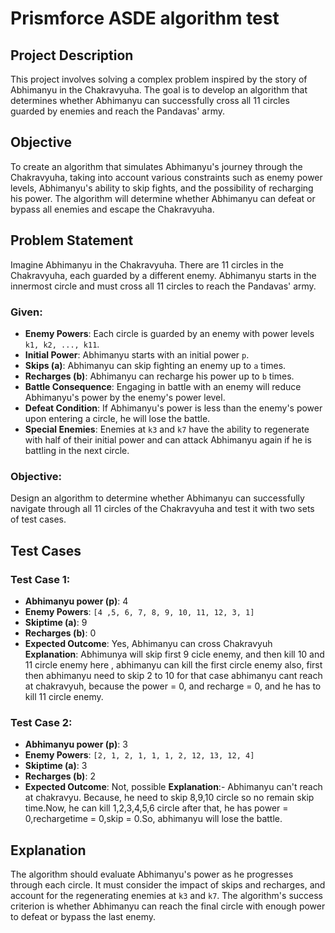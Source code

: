 # Prismforce ASDE algorithm test

## Project Description
This project involves solving a complex problem inspired by the story of Abhimanyu in the Chakravyuha. The goal is to develop an algorithm that determines whether Abhimanyu can successfully cross all 11 circles guarded by enemies and reach the Pandavas' army.

## Objective
To create an algorithm that simulates Abhimanyu's journey through the Chakravyuha, taking into account various constraints such as enemy power levels, Abhimanyu's ability to skip fights, and the possibility of recharging his power. The algorithm will determine whether Abhimanyu can defeat or bypass all enemies and escape the Chakravyuha.

## Problem Statement
Imagine Abhimanyu in the Chakravyuha. There are 11 circles in the Chakravyuha, each guarded by a different enemy. Abhimanyu starts in the innermost circle and must cross all 11 circles to reach the Pandavas' army.

### Given:
- **Enemy Powers**: Each circle is guarded by an enemy with power levels `k1, k2, ..., k11`.
- **Initial Power**: Abhimanyu starts with an initial power `p`.
- **Skips (a)**: Abhimanyu can skip fighting an enemy up to `a` times.
- **Recharges (b)**: Abhimanyu can recharge his power up to `b` times.
- **Battle Consequence**: Engaging in battle with an enemy will reduce Abhimanyu's power by the enemy's power level.
- **Defeat Condition**: If Abhimanyu's power is less than the enemy's power upon entering a circle, he will lose the battle.
- **Special Enemies**: Enemies at `k3` and `k7` have the ability to regenerate with half of their initial power and can attack Abhimanyu again if he is battling in the next circle.

### Objective:
Design an algorithm to determine whether Abhimanyu can successfully navigate through all 11 circles of the Chakravyuha and test it with two sets of test cases.

## Test Cases
### Test Case 1:
- **Abhimanyu power (p)**: 4
- **Enemy Powers**: `[4 ,5, 6, 7, 8, 9, 10, 11, 12, 3, 1]`
- **Skiptime (a)**: 9
- **Recharges (b)**: 0
- **Expected Outcome**: Yes, Abhimanyu can cross Chakravyuh
  **Explanation**: Abhimunya will skip first 9 cicle enemy, and then kill 10 and 11 circle enemy
here , abhimanyu can kill the first circle enemy also, first then abhimanyu need to skip 2 to 10 for that case abhimanyu cant reach at
chakravyuh, because the power = 0, and recharge = 0, and he has to kill 11 circle enemy.
### Test Case 2:
- **Abhimanyu power (p)**: 3
- **Enemy Powers**: `[2, 1, 2, 1, 1, 1, 2, 12, 13, 12, 4]`
- **Skiptime (a)**: 3
- **Recharges (b)**: 2
- **Expected Outcome**: Not, possible
 **Explanation**:- Abhimanyu can't reach at chakravyu. Because, he need to skip 8,9,10 circle so no remain skip time.Now, he can kill 1,2,3,4,5,6 circle
after that, he has power = 0,rechargetime = 0,skip = 0.So, abhimanyu will lose the battle.
## Explanation
The algorithm should evaluate Abhimanyu's power as he progresses through each circle. It must consider the impact of skips and recharges, and account for the regenerating enemies at `k3` and `k7`. The algorithm's success criterion is whether Abhimanyu can reach the final circle with enough power to defeat or bypass the last enemy.



